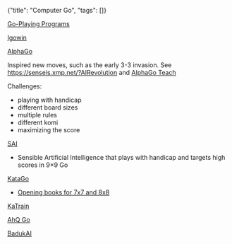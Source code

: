 {"title": "Computer Go", "tags": []}

[Go-Playing Programs](https://senseis.xmp.net/?GoPlayingPrograms)

[Igowin](https://www.smart-games.com/igowin.html)

[AlphaGo](https://www.deepmind.com/research/highlighted-research/alphago)

Inspired new moves, such as the early 3-3 invasion. See https://senseis.xmp.net/?AIRevolution
and [AlphaGo Teach](https://alphagoteach.deepmind.com/)

Challenges:
* playing with handicap
* different board sizes
* multiple rules
* different komi
* maximizing the score

[SAI](https://github.com/sai-dev/sai)
* Sensible Artificial Intelligence that plays with handicap and targets high scores in 9×9 Go

[KataGo](https://github.com/lightvector/KataGo)
* [Opening books for 7x7 and 8x8](https://katagobooks.org/)

[KaTrain](https://github.com/sanderland/katrain)

[AhQ Go](https://play.google.com/store/apps/details?id=cn.ezandroid.aq.preview)

[BadukAI](https://aki65.github.io/)

